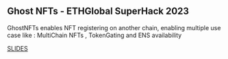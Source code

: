 ## Ghost NFTs - ETHGlobal SuperHack 2023

GhostNFTs enables NFT registering on another chain, enabling multiple use case like : MultiChain NFTs , TokenGating and ENS availability

[SLIDES](SLIDES.pdf)
